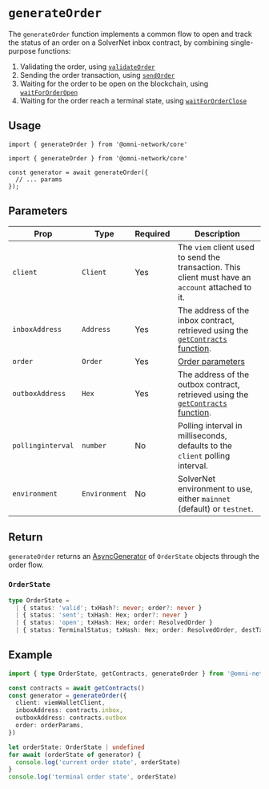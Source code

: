 # `generateOrder`

The `generateOrder` function implements a common flow to open and track the status of an order on a SolverNet inbox contract, by combining single-purpose functions:

1. Validating the order, using [`validateOrder`](/sdk/core/validateOrder)
2. Sending the order transaction, using [`sendOrder`](/sdk/core/sendOrder)
3. Waiting for the order to be open on the blockchain, using [`waitForOrderOpen`](/sdk/core/waitForOrderOpen)
4. Waiting for the order reach a terminal state, using [`waitForOrderClose`](/sdk/core/waitForOrderClose)

## Usage

`import { generateOrder } from '@omni-network/core'`

```tsx
import { generateOrder } from '@omni-network/core'

const generator = await generateOrder({
  // ... params
});
```

## Parameters

| Prop                | Type                                 | Required | Description                                                                                                                         |
| ------------------- | ------------------------------------ | -------- | ----------------------------------------------------------------------------------------------------------------------------------- |
| `client`        | `Client`                             | Yes      | The `viem` client used to send the transaction. This client must have an `account` attached to it.                                                                          |
| `inboxAddress`       | `Address`                             | Yes      | The address of the inbox contract, retrieved using the [`getContracts` function](/sdk/core/getContracts).                                                                     |
| `order`           | `Order`                         | Yes      | [Order parameters](/sdk/core/validateOrder#1-order-parameters-required) |
| `outboxAddress`           | `Hex`                         | Yes      |  The address of the outbox contract, retrieved using the [`getContracts` function](/sdk/core/getContracts).  |
| `pollinginterval`       | `number`                             | No      | Polling interval in milliseconds, defaults to the `client` polling interval.                                                                     |
| `environment`           | `Environment`                         | No      | SolverNet environment to use, either `mainnet` (default) or `testnet`. |

## Return

`generateOrder` returns an [AsyncGenerator](https://developer.mozilla.org/en-US/docs/Web/JavaScript/Reference/Global_Objects/AsyncGenerator) of `OrderState` objects through the order flow.

### `OrderState`

```ts
type OrderState =
  | { status: 'valid'; txHash?: never; order?: never }
  | { status: 'sent'; txHash: Hex; order?: never }
  | { status: 'open'; txHash: Hex; order: ResolvedOrder }
  | { status: TerminalStatus; txHash: Hex; order: ResolvedOrder, destTxHash?: Hex }
```

## Example

```ts
import { type OrderState, getContracts, generateOrder } from '@omni-network/core'

const contracts = await getContracts()
const generator = generateOrder({
  client: viemWalletClient,
  inboxAddress: contracts.inbox,
  outboxAddress: contracts.outbox
  order: orderParams,
})

let orderState: OrderState | undefined
for await (orderState of generator) {
  console.log('current order state', orderState)
}
console.log('terminal order state', orderState)
```
